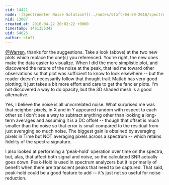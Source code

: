 ```yaml
---
cid: 14421
node: ![Spectrometer Noise Solution?](../notes/stoft/04-20-2016/spectrometer-noise-solution)
nid: 13007
created_at: 2016-04-22 20:02:22 +0000
timestamp: 1461355342
uid: 54025
author: stoft
---
```


[@Warren](/profile/Warren), thanks for the suggestions. Take a look (above) at the two new plots which replace the one(s) you referenced. You're right, the new ones make the data easier to visualize. When I did the more simplistic plot, and discovered the nature of the noise at the peak, that led me toward other observations so that plot was sufficient to know to look elsewhere -- but the reader doesn't necessarily follow that thought trail. Matlab has very good plotting; it just takes a bit more effort and care to get the fancier plots. I'm not discovered a way to do opacity, but the 3D shaded mesh is a good alternative.

Yes, I believe the noise is all unvorrelated noise. What surprised me was that neighbor pixels, in X and in Y appeared random with respect to each other so I don't see a way to subtract anything other than looking a long-term averages and assuming it is a DC offset -- though that offset is much smaller than the noise so that error is small compared to the residual from just averaging so much noise. The biggest gain is obtained by averaging pixels in Time but NOT averaging pixels across a spectrum -- which retains fidelity of the spectra signature.

I also looked at performing a 'peak-hold' operation over time on the spectra, but, alas, that affect both signal and noise, so the calculated SNR actually goes down. Peak-Hold is used in spectrum analyzers but it is primarily of benefit when there are transcient peaks that need to be captured. That said, peak-hold could be a good feature to add -- it's just not so useful for noise reduction.
